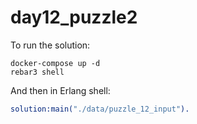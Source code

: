day12_puzzle2
=====

To run the solution:
```
docker-compose up -d
rebar3 shell
```

And then in Erlang shell:
```erlang
solution:main("./data/puzzle_12_input").
```
